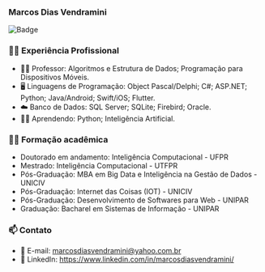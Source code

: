 ### Marcos Dias Vendramini

![Badge](https://img.shields.io/badge/Marcos%20Dias%20Vendramini-Developer%20--%20Professor-red)

### 👨‍💼 Experiência Profissional

- 👨‍🏫 Professor: Algoritmos e Estrutura de Dados; Programação para Dispositivos Móveis.
- 🖥️ Linguagens de Programação: Object Pascal/Delphi; C#; ASP.NET; Python; Java/Android; Swift/iOS; Flutter.
- ☁️ Banco de Dados: SQL Server; SQLite; Firebird; Oracle.
- 👨‍🎓 Aprendendo: Python; Inteligência Artificial.

### 👨‍🎓 Formação acadêmica

- Doutorado em andamento: Inteligência Computacional - UFPR
- Mestrado: Inteligência Computacional - UTFPR
- Pós-Graduação: MBA em Big Data e Inteligência na Gestão de Dados - UNICIV
- Pós-Graduação: Internet das Coisas (IOT) - UNICIV
- Pós-Graduação: Desenvolvimento de Softwares para Web - UNIPAR
- Graduação: Bacharel em Sistemas de Informação - UNIPAR

### 📫 Contato

- 📧 E-mail: marcosdiasvendramini@yahoo.com.br
- 🔗 LinkedIn: https://www.linkedin.com/in/marcosdiasvendramini/
